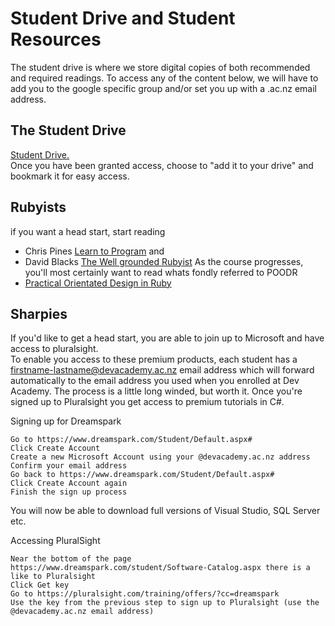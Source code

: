 # Student Drive and Student Resources 

The student drive is where we store digital copies of both recommended and required readings. 
To access any of the content below, we will have to add you to the google specific group and/or set you up with a .ac.nz email address. 

## The Student Drive 
[Student Drive.](https://drive.google.com/open?id=0B5aB0OHeInzgeWZoQm9VaWJQeWc&authuser=0)  
Once you have been granted access, choose to "add it to your drive" and bookmark it for easy access.  

## Rubyists 
if you want a head start, start reading 
- Chris Pines [Learn to Program](https://drive.google.com/open?id=0B5aB0OHeInzgOWE3dF9tMzByVVk&authuser=0) and
- David Blacks [The Well grounded Rubyist](https://drive.google.com/open?id=0B5aB0OHeInzgXzFFd1ZhT2lUTjA&authuser=0)
As the course progresses, you'll most certainly want to read whats fondly referred to POODR 
- [Practical Orientated Design in Ruby](https://drive.google.com/open?id=0B5aB0OHeInzgcHFvZUVtNlZzQ3c&authuser=0)

## Sharpies 
If you'd like to get a head start, you are able to join up to Microsoft and have access to pluralsight.  
To enable you access to these premium products, each student has a firstname-lastname@devacademy.ac.nz email address which will forward automatically to the email address you used when you enrolled at Dev Academy. 
The process is a little long winded, but worth it. Once you're signed up to Pluralsight you get access to premium tutorials in C#.

Signing up for Dreamspark

    Go to https://www.dreamspark.com/Student/Default.aspx#
    Click Create Account
    Create a new Microsoft Account using your @devacademy.ac.nz address
    Confirm your email address
    Go back to https://www.dreamspark.com/Student/Default.aspx#
    Click Create Account again
    Finish the sign up process

You will now be able to download full versions of  Visual Studio, SQL Server etc.

Accessing PluralSight 

    Near the bottom of the page https://www.dreamspark.com/student/Software-Catalog.aspx there is a like to Pluralsight 
    Click Get key
    Go to https://pluralsight.com/training/offers/?cc=dreamspark
    Use the key from the previous step to sign up to Pluralsight (use the @devacademy.ac.nz email address)  
    


